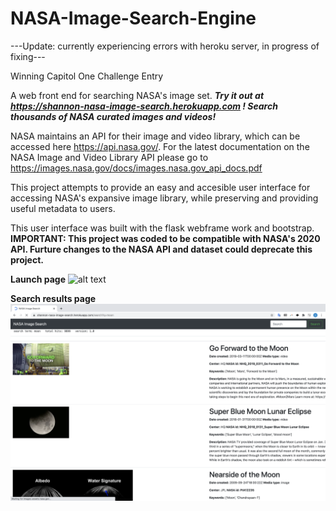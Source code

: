 # NASA-Image-Search-Engine

---Update: currently experiencing errors with heroku server, in progress of fixing---

Winning Capitol One Challenge Entry

A web front end for searching NASA's image set. ***Try it out at https://shannon-nasa-image-search.herokuapp.com ! Search thousands of NASA curated images and videos!***

NASA maintains an API for their image and video library, which can be accessed here https://api.nasa.gov/. For the latest documentation on the NASA Image and Video Library API please go to https://images.nasa.gov/docs/images.nasa.gov_api_docs.pdf

This project attempts to provide an easy and accesible user interface for accessing NASA's expansive image library, while preserving and providing useful metadata to users.

This user interface was built with the flask webframe work and bootstrap. **IMPORTANT: This project was coded to be compatible with NASA's 2020 API. Furture changes to the NASA API and dataset could deprecate this project.**


**Launch page**
![alt text](https://github.com/shannonjin/NASA-Image-Search-Engine/blob/master/Screen%20Shot%202020-08-09%20at%201.13.54%20AM.png)

**Search results page**
![alt text](https://github.com/shannonjin/NASA-Image-Search-Engine/blob/master/Screen%20Shot%202020-08-09%20at%201.14.29%20AM.png)

